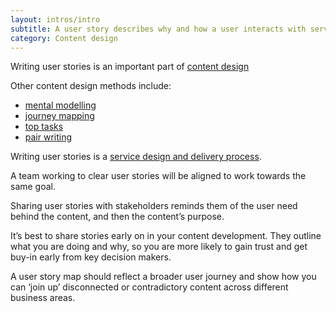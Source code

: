 ```yaml
---
layout: intros/intro
subtitle: A user story describes why and how a user interacts with services and information.
category: Content design
---
```


Writing user stories is an important part of [content design](/creating-user-centred-content/content-design/)

Other content design methods include:
- [mental modelling](/creating-user-centred-content/content-design/mental-modelling/)
- [journey mapping](/creating-user-centred-content/content-design/journey-mapping/)
- [top tasks](/creating-user-centred-content/content-design/top-tasks/)
- [pair writing](/creating-user-centred-content/content-design/pair-writing)

Writing user stories is a [service design and delivery process](/service-design-delivery-process/).

A team working to clear user stories will be aligned to work towards the same goal.

Sharing user stories with stakeholders reminds them of the user need behind the content, and then the content’s purpose. 

It’s best to share stories early on in your content development. They outline what you are doing and why, so you are more likely to gain trust and get buy-in early from key decision makers.

A user story map should reflect a broader user journey and show how you can ‘join up’ disconnected or contradictory content across different business areas.